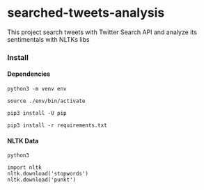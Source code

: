 # searched-tweets-analysis

This project search tweets with Twitter Search API and analyze its sentimentals with NLTKs libs

### Install

#### Dependencies

```
python3 -m venv env

source ./env/bin/activate

pip3 install -U pip

pip3 install -r requirements.txt
```

#### NLTK Data

```
python3

import nltk
nltk.download('stopwords')
nltk.download('punkt')
```